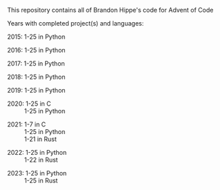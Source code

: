 This repository contains all of Brandon Hippe's code for Advent of Code

Years with completed project(s) and languages:

2015: 1-25 in Python

2016: 1-25 in Python

2017: 1-25 in Python

2018: 1-25 in Python

2019: 1-25 in Python

2020: 1-25 in C\
&nbsp;&nbsp;&nbsp;&nbsp;&nbsp;&nbsp;&nbsp;&nbsp;&nbsp;&nbsp;1-25 in Python

2021: 1-7 in C\
&nbsp;&nbsp;&nbsp;&nbsp;&nbsp;&nbsp;&nbsp;&nbsp;&nbsp;&nbsp;1-25 in Python\
&nbsp;&nbsp;&nbsp;&nbsp;&nbsp;&nbsp;&nbsp;&nbsp;&nbsp;&nbsp;1-21 in Rust

2022: 1-25 in Python\
&nbsp;&nbsp;&nbsp;&nbsp;&nbsp;&nbsp;&nbsp;&nbsp;&nbsp;&nbsp;1-22 in Rust

2023: 1-25 in Python\
&nbsp;&nbsp;&nbsp;&nbsp;&nbsp;&nbsp;&nbsp;&nbsp;&nbsp;&nbsp;1-25 in Rust
